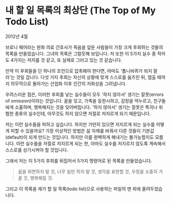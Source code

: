 # 내 할 일 목록의 최상단 (The Top of My Todo List)

2012년 4월

브로니 웨어라는 완화 의료 간호사가 죽음을 앞둔 사람들이 가장 크게 후회하는 것들의 목록을 만들었습니다. 그녀의 목록은 그럴듯해 보입니다. 저 또한 이 5가지 실수 중 적어도 4가지는 저지를 것 같고, 또 실제로 그러고 있는 것 같습니다.

만약 이 후회들을 단 하나의 조언으로 압축해야 한다면, 아마도 '톱니바퀴가 되지 말라'는 것일 겁니다. 다섯 가지 후회는 자신의 상황에 맞게 스스로를 움츠린 뒤, 멈출 때까지 의무적으로 돌아가는 산업화 이후 인간의 자화상을 그려냅니다.

우려스러운 점은, 이러한 후회를 낳는 실수들이 모두 '하지 않아서' 생기는 잘못(errors of omission)이라는 것입니다. 꿈을 잊고, 가족을 등한시하고, 감정을 억누르고, 친구들에게 소홀하며, 행복해지는 것을 잊어버립니다. '하지 않아서' 생기는 잘못은 특히나 위험한 종류의 실수인데, 아무것도 하지 않으면 저절로 저지르게 되기 때문입니다.

저는 이런 실수들을 피하고 싶습니다. 하지만 가만히 있으면 저지르게 되는 실수를 어떻게 피할 수 있을까요? 가장 이상적인 방법은 삶 자체를 바꿔서 다른 것들이 기본값(default)이 되게 만드는 것입니다. 하지만 이를 완벽하게 해내기는 불가능할지도 모릅니다. 이런 실수들을 저절로 저지르게 되는 한, 아마도 실수를 저지르지 않도록 계속해서 스스로를 상기시켜야 할 것입니다.

그래서 저는 이 5가지 후회를 뒤집어서 5가지 명령어로 된 목록을 만들었습니다.

> 꿈을 외면하지 말 것, 너무 일만 하지 말 것, 생각을 표현할 것, 우정을 소중히 가꿀 것, 행복해질 것.

그리고 이 목록을 제가 할 일 목록(todo list)으로 사용하는 파일의 맨 위에 올려두었습니다.